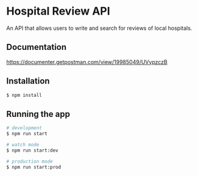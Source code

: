 # Hospital Review API

An API that allows users to write and search for reviews of local hospitals.

## Documentation

https://documenter.getpostman.com/view/19985049/UVypzczB

## Installation

```bash
$ npm install
```

## Running the app

```bash
# development
$ npm run start

# watch mode
$ npm run start:dev

# production mode
$ npm run start:prod
```